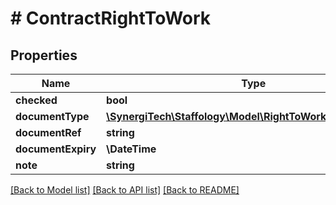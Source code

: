 # # ContractRightToWork

## Properties

Name | Type | Description | Notes
------------ | ------------- | ------------- | -------------
**checked** | **bool** |  | [optional]
**documentType** | [**\SynergiTech\Staffology\Model\RightToWorkDocumentType**](RightToWorkDocumentType.md) |  | [optional]
**documentRef** | **string** |  | [optional]
**documentExpiry** | **\DateTime** |  | [optional]
**note** | **string** |  | [optional]

[[Back to Model list]](../../README.md#models) [[Back to API list]](../../README.md#endpoints) [[Back to README]](../../README.md)
